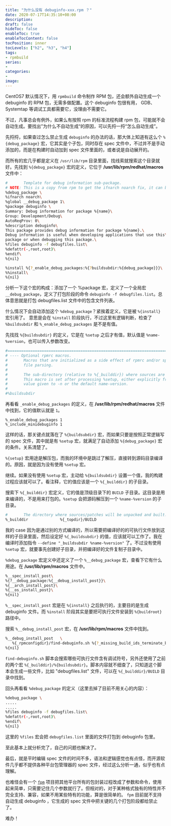 ```yaml
---
title: "为什么没有 debuginfo-xxx.rpm ？"
date: 2020-07-17T14:35:10+08:00
description:
draft: false
hideToc: false
enableToc: true
enableTocContent: false
tocPosition: inner
tocLevels: ["h2", "h3", "h4"]
tags:
- rpmbuild
series:
-
categories:
-
image:
---
```


CentOS7 默认情况下，用 `rpmbuild` 命令制作 RPM 包，还会额外自动生成一个 debuginfo 的 RPM 包，无需多做配置。这个 debuginfo 包很有用， GDB、Systemtap 等调试工具都需要它，没理由不需要它。

不过，凡事总会有例外，如果么有按照 rpm 的标准流程构建 rpm 包，可能就不会自动生成。要找出”为什么不自动生成“的原因，可以先捋一捋“怎么自动生成”。

先捋捋，如果查过怎么禁止生成 `debuginfo` 的办法的话，那大体上知道有这么个 `%{debug_package}` 宏，它其实是个子包，同时存在 spec 文件中，不过并不是手动添加的，而是在构建时自动加到 spec 文件里面的，或者说是自动展开的。

而所有的宏几乎都是定义在 `/usr/lib/rpm` 目录里面，找线索就搜索这个目录就好。先找到 `%{debug_package}` 宏的定义，它位于 **/usr/lib/rpm/redhat/macros** 文件中：

```bash
#       Template for debug information sub-package.
# NOTE: This is a copy from rpm to get the ifnarch noarch fix, it can be removed later
%debug_package \
%ifnarch noarch\
%global __debug_package 1\
%package debuginfo \
Summary: Debug information for package %{name}\
Group: Development/Debug\
AutoReqProv: 0\
%description debuginfo\
This package provides debug information for package %{name}.\
Debug information is useful when developing applications that use this\
package or when debugging this package.\
%files debuginfo -f debugfiles.list\
%defattr(-,root,root)\
%endif\
%{nil}

%install %{?_enable_debug_packages:%{?buildsubdir:%{debug_package}}}\
%%install\
%{nil}
```

分析一下这个宏的构成：添加了一个 %package 宏，定义了一个全局宏 `__debug_package`，定义了打包阶段的命令 `debuginfo -f debugfiles.list`。总体意思就是打包 debugfiles.list 文件中的包含文件列表。

什么情况下会自动添加这个 `%debug_package`？紧挨着定义，它是被 `%{install}` 宏引用了。
意思是会在 `%install` 阶段执行，不过这里有逻辑判断，检查了 `%buildsubdir` 和 `%_enable_debug_packages` 是不是有值。

先找找 `%{buildsubdir}` 的定义，它是在 `%setup` 之后才有值，默认值是 `%name-%version`，也可以传入参数改变。
```sh
#==============================================================================
# ---- Optional rpmrc macros.
#       Macros that are initialized as a side effect of rpmrc and/or spec
#       file parsing.
#
#       The sub-directory (relative to %{_builddir}) where sources are compiled.
#       This macro is set after processing %setup, either explicitly from the
#       value given to -n or the default name-version.
#
#%buildsubdir
```

再看看 `_enable_debug_packages` 的定义，在 **/usr/lib/rpm/redhat/macros** 文件中找到，它的值默认就是 `1`。
```
%_enable_debug_packages 1
%_include_minidebuginfo 1
```

这样的话，那关键点就落在了 `%{buildsubdir}` 宏，而如果只要是按照正常逻辑写的 spec 文件，其中就是有 `%setup` 宏，就满足了自动添加 `%{debug_package}` 宏的条件。关系清楚了。

`%{setup}` 宏用途是解压包，而我的环境中是跳过了解压，直接转到源码目录编译的。原因，就是因为没有使用 `%setup` 宏。

继续。如果没有使用 `%setup` 宏，主动给 `%{buildsubdir}` 设置一个值，我的构建过程应该就可以了。看注释，它的值应该是一个 `%{_builddir}` 的子目录。

搜索下 `%{_builddir}` 宏定义，它的值是顶级目录下的 `BUILD` 子目录。这目录是用来编译的，不是用来打包的。`%setup` 会把源码解压到一个 `%name-%version` 的子目录。
```bash
#       The directory where sources/patches will be unpacked and built.
%_builddir              %{_topdir}/BUILD
```

我的 case 因为是通过别的方式编译的，所以需要把编译好的的可执行文件放到这样的子目录里面，然后设定好 `%{_buildsubdir}` 的值，应该就可以工作了。我在编译时添加指令 `--define "_buildsubdir %name-%version"` 了。不过没有使用 `%setup` 宏，就要事先创建好子目录，并把编译好的文件复制子目录中。

`%debug_package` 宏定义中还定义了一个 `%__debug_package` 宏，查看下它有什么用途。在 **/usr/lib/rpm/macros** 文件中。
```bash
%__spec_install_post\
%{?__debug_package:%{__debug_install_post}}\
%{__arch_install_post}\
%{__os_install_post}\
%{nil}
```

`%__spec_install_post` 宏是在 `%{install}` 之后执行的，主要目的是生成 debuginfo 文件。而 `%install` 阶段其实是要把可执行文件安装到 `%{buildroot}` 路径中。

搜索 `%__debug_install_post` 宏，在 **/usr/lib/rpm/macros** 文件中找到。
```sh
%__debug_install_post   \
   %{_rpmconfigdir}/find-debuginfo.sh %{?_missing_build_ids_terminate_build:--strict-build-id} %{?_include_minidebuginfo:-m} %{?_find_debuginfo_dwz_opts} %{?_find_debuginfo_opts} "%{_builddir}/%{?buildsubdir}"\
%{nil}
```

`find-debuginfo.sh` 脚本会搜索哪些可执行文件含有调试符号，另外还使用了之前的两个宏  `%{_builddir}/%{buildsubdir}`。脚本内容就不细查了，只知道这个脚本会生成一些文件，比如 "debugfiles.list" 文件，可以在 `%{_builddir}/BUILD` 目录中找到。

回头再看看 `%debug_package` 的定义（这里去掉了目前不用关心的内容）：
```sh
%debug_package \
.....
.....
%files debuginfo -f debugfiles.list\
%defattr(-,root,root)\
%endif\
%{nil}
```

这里的 `%files`  宏会把 `debugfiles.list` 里面的文件打包到 debuginfo 包里。

至此基本上就分析完了，自己的问题也解决了。

最后，就是平时编辑 spec 文件的时间不多，语法和逻辑感觉也有点怪，而开源软件几乎都不提供各种平台包管理器的 spec 文件，经过这么分析一通，似乎也有点理解。

也难怪会有一个 [`fpm`](https://github.com/jordansissel/fpm) 项目把其他平台所有的包封装过程改成了参数和命令，使用起来简单，只需要记住几个参数就行了。但相对的，对于某种格式独有的特性并不完全支持、兼容，如果不用某些特有的功能，算是很简单的。 `fpm` 目前就不支持自动生成 debuginfo ，它生成的 spec 文件中把关键的几个打包阶段都给禁止了。

难办！